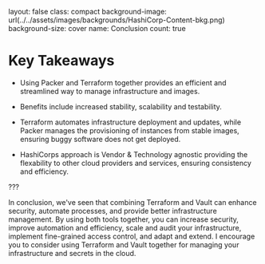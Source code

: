 
layout: false
class: compact
background-image: url(../../assets/images/backgrounds/HashiCorp-Content-bkg.png)
background-size: cover
name: Conclusion
count: true

# Key Takeaways   

- Using Packer and Terraform together provides an efficient and streamlined way to manage infrastructure and images.
 
- Benefits include increased stability, scalability and testability.

- Terraform automates infrastructure deployment and updates, while Packer manages the provisioning of instances from stable images, ensuring buggy software does not get deployed. 
  
- HashiCorps approach is Vendor & Technology agnostic providing the flexability to other cloud providers and services, ensuring consistency and efficiency.


???


In conclusion, we've seen that combining Terraform and Vault can enhance security, automate processes, and provide better infrastructure management. By using both tools together, you can increase security, improve automation and efficiency, scale and audit your infrastructure, implement fine-grained access control, and adapt and extend. I encourage you to consider using Terraform and Vault together for managing your infrastructure and secrets in the cloud.
